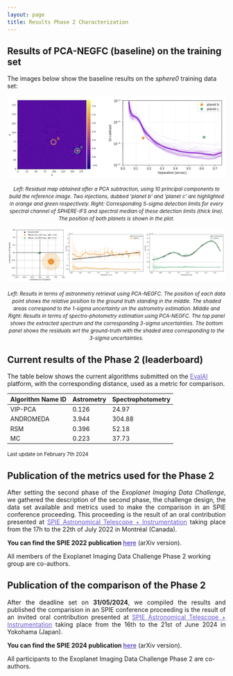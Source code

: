 ```yaml
---
layout: page
title: Results Phase 2 Characterization
---
```


<link rel="stylesheet" href="https://www.w3schools.com/w3css/4/w3.css">


## Results of PCA-NEGFC (baseline) on the training set

<p>The images below show the baseline results on the <em>sphere0</em> training data set:</p>

<p align="center"> 
<img src="https://raw.githubusercontent.com/exoplanet-imaging-challenge/exoplanet-imaging-challenge.github.io/master/img/Phase2_data.jpeg" width=800" />
</p>
<center><small><i> Left: Residual map obtained after a PCA subtraction, using 10 principal components to build the reference image. Two injections, dubbed 'planet b' and 'planet c' are highlighted in orange and green respectively. Right: Corresponding 5-sigma detection limits for every spectral channel of SPHERE-IFS and spectral median of these detection limits (thick line). The position of both planets is shown in the plot. </i></small></center>

<p align="center"> 
<img src="https://raw.githubusercontent.com/exoplanet-imaging-challenge/exoplanet-imaging-challenge.github.io/master/img/Phase2_results.jpeg" />
</p>
<center><small><i> Left: Results in terms of astronmetry retrieval using PCA-NEGFC. The position of each data point shows the relative position to the ground truth standing in the middle. The shaded areas correspond to the
1-sigma uncertainty on the astrometry estimation. Middle and Right:  Results in terms of spectro-photometry estimation using PCA-NEGFC. The top panel shows the extracted spectrum and the corresponding 3-sigma uncertainties. The bottom panel shows the residuals wrt the ground-truth with the shaded area corresponding to the 3-sigma uncertainties.</i></small></center>

## Current results of the Phase 2 (leaderboard)

The table below shows the current algorithms submitted on the <a href="https://eval.ai/web/challenges/challenge-page/1717/" style="text-decoration:underline;color:slateblue">EvalAI</a> platform, with the corresponding distance, used as a metric for comparison.

<link rel="stylesheet" href="https://www.w3schools.com/lib/w3-colors-2021.css">
<div class="w3-container">
  <table class="w3-table-all">
    <thead>
      <tr class="w3-2021-cerulean">
        <th>Algorithm Name ID</th>
        <th class="w3-center">Astrometry</th>
        <th class="w3-center">Spectrophotometry</th>
      </tr>
    </thead>
    <tr>
      <td>VIP-PCA</td>
      <td>0.126</td>
      <td>24.97</td>
    </tr>
    <tr>
      <td>ANDROMEDA</td>
      <td>3.944</td>
      <td>304.88</td>
    </tr>
    <tr>
      <td>RSM</td>
      <td>0.396</td>
      <td>52.18</td>
    </tr>
    <tr>
      <td>MC</td>
      <td>0.223</td>
      <td>37.73</td>
    </tr>
  </table>
</div>

<div class="w3-text-grey"><small>Last update on February 7th 2024</small></div>


## Publication of the metrics used for the Phase 2 

<p  style='text-align: justify;'>After setting the second phase of the <em>Exoplanet Imaging Data Challenge</em>, we gathered the description of the second phase, the challenge design, the data set available and metrics used to make the comparison in an SPIE conference proceeding. This proceeding is the result of an oral contribution presented at  
<a href="https://spie.org/conferences-and-exhibitions/astronomical-telescopes-and-instrumentation" style="text-decoration:underline;color:slateblue">SPIE Astronomical Telescope + Instrumentation</a> taking place from the 17h to the 22th of July 2022 in Montréal (Canada). </p>

**You can find the SPIE 2022 publication <a href="https://arxiv.org/pdf/2209.08120.pdf" style="text-decoration:underline;color:slateblue">here</a>** (arXiv version). 

All members of the Exoplanet Imaging Data Challenge Phase 2 working group are co-authors.
<br>

## Publication of the comparison of the Phase 2 

<p  style='text-align: justify;'> After the deadline set on <b>31/05/2024</b>, we compiled the results and published the comparision in an SPIE conference proceeding is the result of an invited oral contribution presented at  
<a href="https://spie.org/conferences-and-exhibitions/astronomical-telescopes-and-instrumentation" style="text-decoration:underline;color:slateblue">SPIE Astronomical Telescope + Instrumentation</a> taking place from the 16th to the 21st of June 2024 in Yokohama (Japan). </p>

**You can find the SPIE 2024 publication <a href="[https://arxiv.org/pdf/2209.08120.pdf](https://arxiv.org/pdf/2410.17636)" style="text-decoration:underline;color:slateblue">here</a>** (arXiv version).

All participants to the Exoplanet Imaging Data Challenge Phase 2 are co-authors.
<br>

